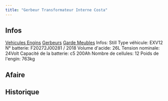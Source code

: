 ```yaml
---
title: "Gerbeur Transformateur Interne Costa"
---
```


## Infos
[Vehicules Engins](notes/equipements/vehicules/L_VehiculesEngins.md) [Gerbeurs](notes/equipements/vehicules/C_Gerbeurs.md) [Garde Meubles](notes/departements/D_GardeMeubles%201.md)
Infos: Still
Type véhicule: EXV12
N° batterie: F20272J00281 / 2018
Volume d'acide: 26L
Tension nominale: 24Volt
Capacité de la batterie: c5 200Ah
Nombre de cellules: 12
Poids de l'engin: 763kg

## Afaire 

## Historique